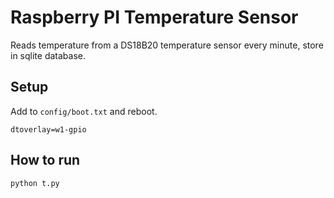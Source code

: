 # Raspberry PI Temperature Sensor

Reads temperature from a DS18B20 temperature sensor every minute, store in sqlite database.

## Setup

Add to `config/boot.txt` and reboot.

```
dtoverlay=w1-gpio
```


## How to run
`python t.py`

